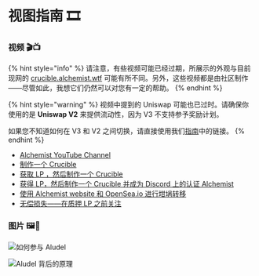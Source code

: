 # 视图指南 🎞

### **视频 🎬📺**

{% hint style="info" %}
请注意，有些视频可能已经过期，所展示的外观与目前现网的  [crucible.alchemist.wtf](http://crucible.alchemist.wtf/) 可能有所不同。另外，这些视频都是由社区制作——尽管如此，我想它们仍然可以对您有一定的帮助。
{% endhint %}

{% hint style="warning" %}
视频中提到的 Uniswap 可能也已过时。请确保你使用的是 **Uniswap V2** 来提供流动性，因为 V3 不支持参予奖励计划。

如果您不知道如何在 V3 和 V2 之间切换，请直接使用我们[指南](../acquiring-and-subscribing.md)中的链接。
{% endhint %}

* [Alchemist YouTube Channel](https://www.youtube.com/channel/UCIs4LugynLei2TN__lJh-6Q)
* [制作一个 Crucible](https://www.youtube.com/watch?v=Rl9Rf-3Sp-8)
* [获取 LP ，然后制作一个 Crucible](https://www.youtube.com/watch?v=Ga1qcQ6x3as)
* [获得 LP，然后制作一个 Crucible 并成为 Discord 上的认证 Alchemist](https://www.youtube.com/watch?v=k7MO1QpqCds)
* [使用 Alchemist website 和 OpenSea.io 进行坩埚转移](https://www.youtube.com/watch?v=i2MCYimelBM)
* [无偿损失——在质押 LP 之前关注](https://www.youtube.com/watch?v=8XJ1MSTEuU0)

### **图片 🖼🎨**

![&#x5982;&#x4F55;&#x53C2;&#x4E0E; Aludel](https://i.imgur.com/7sK0Jr2.png)

![Aludel &#x80CC;&#x540E;&#x7684;&#x539F;&#x7406;](https://i.imgur.com/sutIhed.png)



